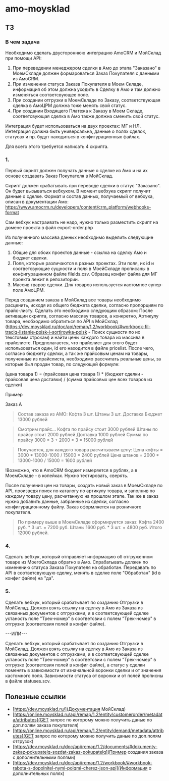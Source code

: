 # amo-moysklad

## ТЗ

### В чем задача

Необходимо сделать двустороннюю интеграцию AmoCRM и МойСклад при помощи API: 

1. При переведении менеджером сделки в Амо до этапа "Заказано" в МоемСкладе должен формароваться Заказ Покупателя с данными из АмоCRM.
2. При изменении статуса Заказа Покупателя в Моем Складе, информация об этом должна уходить в Сделку в Амо и там должно изменяться соответсвующее поле.
3. При создании отгрузки в МоемСкладе по Заказу, соответствующая сделка в АмоЦРМ должна тоже менять свой статус.
4. При создании Входящего Платежа к Заказу в Моем Складе, соответсвующая сделка в Амо также должна сменить свой статус.

Интеграция будет использоваться на двух проектах: МГ и НЛ. Интеграция должна быть универсальна, данные о полях сделок, статусах и пр. будут находиться в конфигурационных файлах.

Для всего этого требуется написать 4 скрипта.

### 1. 

Первый скрипт должен получать данные о сделке из Амо и на их основе создавать Заказ Покупателя в МойСклад.

Скрипт должен срабатывать при переводе сделки в статус "Заказано". Он будет вызываться вебхуком. В момент вебхука скрипт получит данные о сделке. Формат и состав данных, получаемый от вебхука, описан в документации Амо: https://www.amocrm.ru/developers/content/crm_platform/webhooks-format

Сам вебхук настраивать не надо, нужно только разместить скрипт на домене проекта в файл export-order.php

Из полученного массива данных необходимо выделить следующие данные:

1. Общие для обоих проектов данные - ссылка на сделку Амо и бюджет сделки.
2. Поля, которые различаются в разных проектах. Эти поля, их id и соответсвующие сущности и поля в МоейСкладе прописаны в конфигурацинном файле filelds.csv. Образец конфиг файла для МГ проекта лежит в репозитории.
3. Массив тваров сделки. Для товаров используется кастомное супер-поле АмоЦРМ.

Перед созданием заказа в МойСклад все товары необходимо расценить, исходя из общего бюджета сделки, согласно пропорциям по прайс-листу. Сделать это необходимо следующим образом:
После активации скрипта, согласно массиву товаров, а конкретно, Артикулу товара, необходимо обратиться по API в МойСклад (https://dev.moysklad.ru/doc/api/remap/1.2/workbook/#workbook-fil-traciq-listanie-poisk-i-sortirowka-poisk - Поиск сущности по их текстовым строкам) и найти цены каждого товара из массива в прайслисте. Предполагается, что прайслист для этого будет использоваться один, id его находится в файле pricelist. После чего, согласно бюджету сделки, а так же прайсовым ценам на товары, полученные из прайслиста, необходимо рассчитать реальные цены, за которые был продан товар, по следующей формуле:

(цена товара 1) = (прайсовая цена товара 1) * (бюджет сделки - прайсовая цена доставки) / (сумма прайсовых цен всех товаров из сделки)

Пример

Заказ А

>Состав заказа из АМО:
>Кофта 3 шт.
>Штаны 3 шт.
>Доставка
>Бюджет 13000 рублей

>Смотрим прайс...
>Кофта по прайсу стоит 3000 рублей
>Штаны по прайсу стоит 2000 рублей
>Доставка 1000 рублей
>Сумма по прайсу 3000 * 3 + 2000 * 3 = 15000 рублей

>Получается, для каждого товара расчитываем цену:
>Цена кофты = 3000 * 13000-1000 / 15000 = 2400 рублей
>Цена штанов = 2000 * 13000-1000 / 15000 = 1600 рублей

!Возможно, что в AmoCRM бюджет измеряется в рублях, а в МоемСкладе - в копейках. Нужно тестировать, сверять.

После получения цен на товары, создать новый заказ в МоемСкладе по API, произведя поиск по каталогу по артикулу товара, и заполнив по каждому товару цену, расчитанную на прошлом этапе.
Так же в заказ нужно добавить данные, забранные из сделки, согласно конфигурационному файлу.
Заказ оформляется на розничного покупателя.

>По примеру выше в МоемСкладе сформируется заказ:
Кофта 2400 руб. * 3 шт. = 7200 руб.
Штаны 1600 руб. * 3 шт. = 4800 руб.
Итого 12000 рублей.

### 4.

Сделать вебхук, который отправляет информацию об отгруженном товаре из МоегоСклада обратно в Амо. Спрабатывать должен по изменению статуса Заказа Покупателя на обработан.
Передавать по API в соответсвующую сделку, менять в сделке поле "Обработан" (id в конфиг файле) на "да".

### 5.

Сделать вебхук, который срабатывает по созданию Отгрузки в МойСклад. Должен взять ссылку на сделку в Амо из Заказа из связанных документов с отгрузками, и в соответсвующей сделке устаность поле "Трек-номер" в соответсвии с полем "Трек-номер" в отгрузке (соответсвия полей в конфиг файле).

---ИЛИ---

Сделать вебхук, который срабатывает по созданию Отгрузки в МойСклад. Должен взять ссылку на сделку в Амо из Заказа из связанных документов с отгрузками, и в соответсвующей сделке устаность поле "Трек-номер" в соответсвии с полем "Трек-номер" в отгрузке (соответсвия полей в конфиг файле), а статус у сделки поменять в зависимости от изначальной воронки сделки и от значения кастомного поля. Зависимости статуса от воронки и от полей прописны в файле statuses.scv.

## Полезные ссылки

* [https://dev.moysklad.ru/](Документация МойСклад)
* [https://online.moysklad.ru/api/remap/1.2/entity/customerorder/metadata/attributes](GET запрос по которому можно получить даные по доп.полям заказа покупателя)
* [https://online.moysklad.ru/api/remap/1.2/entity/demand/metadata/attributes](GET запрос по которому можно получить даные по доп.полям отгрузок)
* [https://dev.moysklad.ru/doc/api/remap/1.2/documents/#dokumenty-zakaz-pokupatelq-sozdat-zakaz-pokupatelq](Пример создания заказа с дополнительными полями)
* [https://dev.moysklad.ru/doc/api/remap/1.2/workbook/#workbook-rabota-s-dopolnitel-nymi-polqmi-cherez-json-api](Информация о дополнительных полях)
